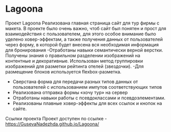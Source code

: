 # Lagoona

Проект Lagoona
Реализована главная страница сайт для тур фирмы с макета. В проекте было очень важно, чтоб сайт был понятен и прост для взаимодействия с пользователем, для этого особое внимание было уделено ховер-эффектам, а также получения данных от пользователей через форму, в которой будет внесена вся необходимая информация для бронирования
-Отработаны навыки семантически верной верстки. Получены знания о правильном разделении изображений на контентные и декоративные. Использован метод группировки изображений  для разметки рейтинга отелей (звездочки).
-Для размещение блоков используется flexbox-разметка.
- Сверстана форма для передачи разных типов данных от пользователей с использованием импутов соответствующих типов
- Реализована отправка формы «хочу тур» на сервер 
- Отработаны навыки работы с псевдоклассами и псевдоэлементами.
- Реализованы плавные ховер-эффекты для всех ссылок и кнопок на сайте.

Ссылки проекта
Проект доступен по ссылке - https://GusevaNadezhda.github.io/Lagoona/

